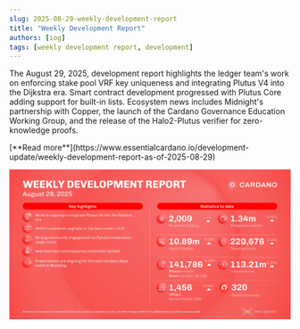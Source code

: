```yaml
---
slug: 2025-08-29-weekly-development-report
title: "Weekly Development Report"
authors: [iog]
tags: [weekly development report, development]
---
```


The August 29, 2025, development report highlights the ledger team's work on enforcing stake pool VRF key uniqueness and integrating Plutus V4 into the Dijkstra era. Smart contract development progressed with Plutus Core adding support for built-in lists. Ecosystem news includes Midnight's partnership with Copper, the launch of the Cardano Governance Education Working Group, and the release of the Halo2-Plutus verifier for zero-knowledge proofs.

<div style={{ textAlign: 'right' }}>
 [**Read more**](https://www.essentialcardano.io/development-update/weekly-development-report-as-of-2025-08-29) 
</div>

 ![weekly development report](./banner.webp)

